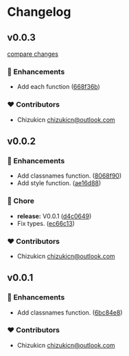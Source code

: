 # Changelog


## v0.0.3

[compare changes](https://github.com/chizukicn/tslx/compare/v0.0.2...v0.0.3)


### 🚀 Enhancements

  - Add each function ([668f36b](https://github.com/chizukicn/tslx/commit/668f36b))

### ❤️  Contributors

- Chizukicn <chizukicn@outlook.com>

## v0.0.2


### 🚀 Enhancements

  - Add classnames function. ([8068f90](https://github.com/chizukicn/tslx/commit/8068f90))
  - Add style function. ([ae16d88](https://github.com/chizukicn/tslx/commit/ae16d88))

### 🏡 Chore

  - **release:** V0.0.1 ([d4c0649](https://github.com/chizukicn/tslx/commit/d4c0649))
  - Fix types. ([ec66c13](https://github.com/chizukicn/tslx/commit/ec66c13))

### ❤️  Contributors

- Chizukicn <chizukicn@outlook.com>

## v0.0.1


### 🚀 Enhancements

  - Add classnames function. ([6bc84e8](https://github.com/unjs/packageName/commit/6bc84e8))

### ❤️  Contributors

- Chizukicn <chizukicn@outlook.com>

